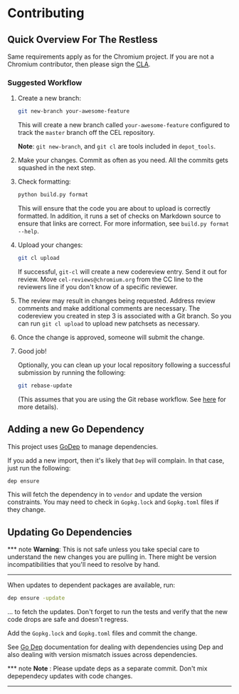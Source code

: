 # Contributing

## Quick Overview For The Restless

Same requirements apply as for the Chromium project. If you are not a Chromium
contributor, then please sign the [CLA](https://cla.developers.google.com/).

### Suggested Workflow

1. Create a new branch:

   ``` sh
   git new-branch your-awesome-feature
   ```

   This will create a new branch called `your-awesome-feature` configured to
   track the `master` branch off the CEL repository.

   **Note**: `git new-branch`, and `git cl` are tools included in `depot_tools`.

2. Make your changes. Commit as often as you need. All the commits gets squashed
   in the next step.

3. Check formatting:

   ``` sh
   python build.py format
   ```

   This will ensure that the code you are about to upload is correctly
   formatted. In addition, it runs a set of checks on Markdown source to ensure
   that links are correct. For more information, see `build.py format --help`.

4. Upload your changes:

   ``` sh
   git cl upload
   ```

   If successful, `git-cl` will create a new codereview entry. Send it out for
   review. Move `cel-reviews@chromium.org` from the CC line to the reviewers
   line if you don't know of a specific reviewer.

5. The review may result in changes being requested. Address review comments and
   make additional comments are necessary. The codereview you created in step 3 is
   associated with a Git branch. So you can run `git cl upload` to upload new
   patchsets as necessary.

6. Once the change is approved, someone will submit the change.

7. Good job!

   Optionally, you can clean up your local repository following a successful
   submission by running the following:

   ``` sh
   git rebase-update
   ```

   (This assumes that you are using the Git rebase workflow. See
   [here](https://chromium.googlesource.com/chromium/tools/depot_tools.git) for
   more details).

## Adding a new Go Dependency

This project uses [GoDep][] to manage dependencies.

If you add a new import, then it's likely that `Dep` will complain. In that
case, just run the following:

``` sh
dep ensure
```

This will fetch the dependency in to `vendor` and update the version
constraints. You may need to check in `Gopkg.lock` and `Gopkg.toml` files if
they change.

[GoDep]: https://golang.github.io/dep/

## Updating Go Dependencies

*** note
**Warning**: This is not safe unless you take special care to understand the new
changes you are pulling in. There might be version incompatibilities that you'll
need to resolve by hand.
***

When updates to dependent packages are available, run:

``` sh
dep ensure -update
```

... to fetch the updates. Don't forget to run the tests and verify that the new
code drops are safe and doesn't regress.

Add the `Gopkg.lock` and `Gopkg.toml` files and commit the change.

See [Go Dep](https://golang.github.io/dep/docs/introduction.html) documentation
for dealing with dependencies using Dep and also dealing with version mismatch
issues across dependencies.

*** note
**Note** : Please update deps as a separate commit. Don't mix depependecy
updates with code changes.
***

